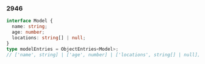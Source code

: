 <!-- 2946 -->

### 2946

```ts
interface Model {
  name: string;
  age: number;
  locations: string[] | null;
}
type modelEntries = ObjectEntries<Model>;
// ['name', string] | ['age', number] | ['locations', string[] | null];
```
